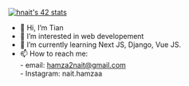 <a href="https://github.com/oakoudad/badge42"><img src="https://badge.mediaplus.ma/blue/hnait" alt="hnait's 42 stats" /></a>


- 👋 Hi, I’m Tian
- 👀 I’m interested in web developement
- 🌱 I’m currently learning Next JS, Django, Vue JS.
- 📫 How to reach me:<br/>
       - email: <a href = "mailto: hamza2nait@gmail.com">hamza2nait@gmail.com</a><br/>
       - Instagram: nait.hamzaa
          
<!---
tianazmah/tianazmah is a ✨ special ✨ repository because its `README.md` (this file) appears on your GitHub profile.
You can click the Preview link to take a look at your changes.
--->
